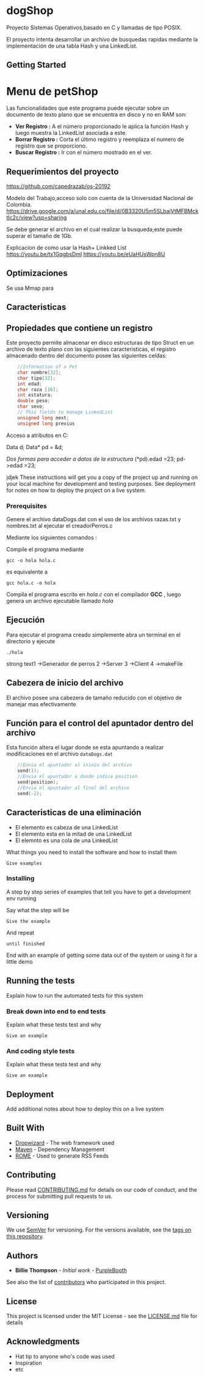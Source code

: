 # dogShop
Proyecto Sistemas Operativos,basado en C  y llamadas de tipo POSIX.

El proyecto intenta desarrollar un archivo de busquedas rapidas mediante la implementación de una tabla Hash  y una LinkedList.

## Getting Started

# Menu de petShop

Las funcionalidades que este programa puede ejecutar sobre un documento de texto plano que se encuentra en disco y no en RAM son:

- **Ver Registro :** A el número proporcionado le aplica la función Hash y luego muestra la LinkedList asociada a este.
- **Borrar Registro :** Corta el último registro y reemplaza el numero de registro que se proporciono.
- **Buscar Registro :** Ir con el número mostrado en el ver.





## Requerimientos del proyecto
https://github.com/capedrazab/os-20192

Modelo del Trabajo,acceso solo con cuenta de la Universidad Nacional de Colombia.
https://drive.google.com/a/unal.edu.co/file/d/0B3320U5m5SLbajVtMFBMcktlc2c/view?usp=sharing


Se debe generar el archivo en el cual realizar la busqueda;este puede superar el tamaño de 1Gb.

Explicacion de como usar la Hash+ Linkked List
https://youtu.be/tx1GqgbsDmI
https://youtu.be/eUaHUsWpn8U

## Optimizaciones 
Se usa Mmap para 

## Caracteristicas
## Propiedades que contiene un registro

Este proyecto permite almacenar en disco estructuras de tipo Struct en un archivo de texto plano con las siguientes caracteristicas, el registro almacenado dentro del documento posee las siguientes celdas:

```cpp
    //Information of a Pet
    char nombre[32];
    char tipo[32];
    int edad;
    char raza [16];
    int estatura;
    double peso;
    char sexo;
    // This fields to manage LinkedList
    unsigned long next;
    unsigned long previus
```

  
Acceso a atributos en C:

Data d;
Data\* pd = &d;

*Dos formas para acceder a datos de la estructura*
(\*pd).edad =23;
pd->edad =23;



jdjek
These instructions will get you a copy of the project up and running on your local machine for development and testing purposes. See deployment for notes on how to deploy the project on a live system.

### Prerequisites
Genere el archivo dataDogs.dat con el uso de los archivos razas.txt y nombres.txt al ejecutar el creadorPerros.c

Mediante los siguientes comandos :

Compile el programa mediante 

    gcc -o hola hola.c

 
es equivalente a 

    gcc hola.c -o hola
    
Compila el programa escrito en *hola.c* con el compilador **GCC** , luego genera un archivo ejecutable llamado *hola*


## Ejecución
Para ejecutar el programa creado simplemente abra un terminal en el directorio y ejecute

    ./hola
strong text1 ->Generador de perros 
2 ->Server
3 ->Client
4 ->makeFile



## Cabezera de inicio del archivo

El archivo posee una cabezera de tamaño reducido con el objetivo de manejar mas efectivamente 


## Función para el control del apuntador dentro del archivo

Esta función altera el lugar donde se esta apuntando a realizar modificaciones en el archivo ```dataDogs.dat```

```c
    //Envia el apuntador al ininio del archivo
    send(1);
    //Envia el apuntador a donde indica position
    send(position);
    //Envia el apuntador al final del archivo
    send(-2);
```


## Caracteristicas de una eliminación
- El elemento es cabeza de una LinkedList
- El elemento esta en la mitad de una LinkedList
- El elemnto es una cola de una LinkedList








What things you need to install the software and how to install them

```
Give examples
```

### Installing

A step by step series of examples that tell you have to get a development env running

Say what the step will be

```
Give the example
```

And repeat

```
until finished
```

End with an example of getting some data out of the system or using it for a little demo

## Running the tests

Explain how to run the automated tests for this system

### Break down into end to end tests

Explain what these tests test and why

```
Give an example
```

### And coding style tests

Explain what these tests test and why

```
Give an example
```

## Deployment

Add additional notes about how to deploy this on a live system

## Built With

* [Dropwizard](http://www.dropwizard.io/1.0.2/docs/) - The web framework used
* [Maven](https://maven.apache.org/) - Dependency Management
* [ROME](https://rometools.github.io/rome/) - Used to generate RSS Feeds

## Contributing

Please read [CONTRIBUTING.md](https://gist.github.com/PurpleBooth/b24679402957c63ec426) for details on our code of conduct, and the process for submitting pull requests to us.

## Versioning

We use [SemVer](http://semver.org/) for versioning. For the versions available, see the [tags on this repository](https://github.com/your/project/tags). 

## Authors

* **Billie Thompson** - *Initial work* - [PurpleBooth](https://github.com/PurpleBooth)

See also the list of [contributors](https://github.com/your/project/contributors) who participated in this project.

## License

This project is licensed under the MIT License - see the [LICENSE.md](LICENSE.md) file for details

## Acknowledgments

* Hat tip to anyone who's code was used
* Inspiration
* etc
<!--stackedit_data:
eyJoaXN0b3J5IjpbLTEzNjYyNjQ3NTEsLTE3MDMyNDcwNTEsLT
IwNDgzNjQ0ODRdfQ==
-->
